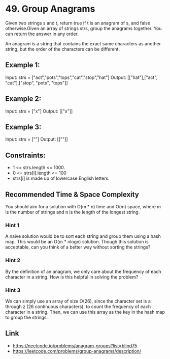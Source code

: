 # 49. Group Anagrams
Given two strings s and t, return true if t is an anagram of s, and false otherwise.Given an array of strings strs, group the anagrams together. You can return the answer in any order.

An anagram is a string that contains the exact same characters as another string, but the order of the characters can be different.

## Example 1:
Input: strs = ["act","pots","tops","cat","stop","hat"]
Output: [["hat"],["act", "cat"],["stop", "pots", "tops"]]

## Example 2:
Input: strs = ["x"]
Output: [["x"]]

## Example 3:
Input: strs = [""]
Output: [[""]]

## Constraints:
* 1 <= strs.length <= 1000.
* 0 <= strs[i].length <= 100
* strs[i] is made up of lowercase English letters.

## Recommended Time & Space Complexity
You should aim for a solution with O(m * n) time and O(m) space, where m is the number of strings and n is the length of the longest string.

### Hint 1
A naive solution would be to sort each string and group them using a hash map. This would be an O(m * nlogn) solution. Though this solution is acceptable, can you think of a better way without sorting the strings?

### Hint 2
By the definition of an anagram, we only care about the frequency of each character in a string. How is this helpful in solving the problem?

### Hint 3
We can simply use an array of size O(26), since the character set is a through z (26 continuous characters), to count the frequency of each character in a string. Then, we can use this array as the key in the hash map to group the strings.


## Link
* https://neetcode.io/problems/anagram-groups?list=blind75
* https://leetcode.com/problems/group-anagrams/description/

